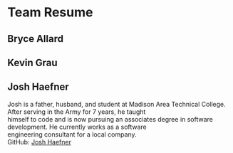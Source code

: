 # Team Resume

## Bryce Allard

## Kevin Grau

## Josh Haefner
Josh is a father, husband, and student at Madison Area Technical College. After serving in the Army for 7 years, he taught  
himself to code and is now pursuing an associates degree in software development. He currently works as a software  
engineering consultant for a local company.  
GitHub: [Josh Haefner](https://github.com/jhaefner97)